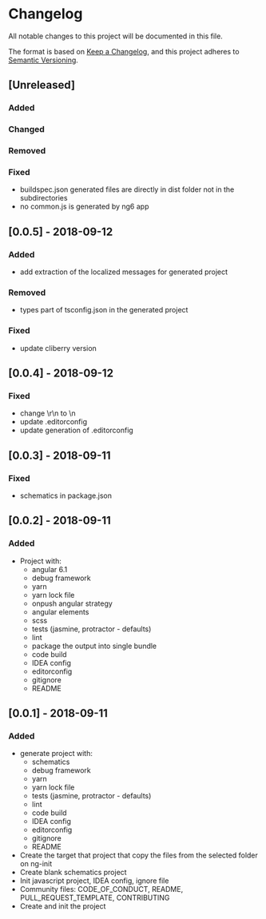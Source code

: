 # Changelog
All notable changes to this project will be documented in this file.

The format is based on [Keep a Changelog](https://keepachangelog.com/en/1.0.0/),
and this project adheres to [Semantic Versioning](https://semver.org/spec/v2.0.0.html).

## [Unreleased]
### Added
### Changed
### Removed
### Fixed
- buildspec.json generated files are directly in dist folder not in the subdirectories
- no common.js is generated by ng6 app

## [0.0.5] - 2018-09-12
### Added
- add extraction of the localized messages for generated project

### Removed
- types part of tsconfig.json in the generated project

### Fixed
- update cliberry version



## [0.0.4] - 2018-09-12
### Fixed
- change \r\n to \n
- update .editorconfig
- update generation of .editorconfig

## [0.0.3] - 2018-09-11
### Fixed
- schematics in package.json

## [0.0.2] - 2018-09-11
### Added
- Project with:
  * angular 6.1
  * debug framework
  * yarn 
  * yarn lock file
  * onpush angular strategy
  * angular elements
  * scss
  * tests (jasmine, protractor - defaults)
  * lint
  * package the output into single bundle
  * code build
  * IDEA config 
  * editorconfig
  * gitignore
  * README

## [0.0.1] - 2018-09-11
### Added
- generate project with:
  * schematics
  * debug framework
  * yarn 
  * yarn lock file
  * tests (jasmine, protractor - defaults)
  * lint
  * code build
  * IDEA config 
  * editorconfig
  * gitignore
  * README
- Create the target that project that copy the files from the selected folder on ng-init
- Create blank schematics project
- Init javascript project, IDEA config, ignore file
- Community files: CODE_OF_CONDUCT, README, PULL_REQUEST_TEMPLATE, CONTRIBUTING
- Create and init the project
